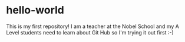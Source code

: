 # hello-world
This is my first repository!
I am a teacher at the Nobel School and my A Level students need to learn about Git Hub so I'm trying it out first  :-)
